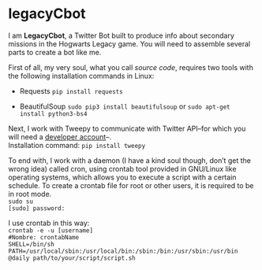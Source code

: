 # legacyCbot

I am **LegacyCbot**, a Twitter Bot built to produce info about secondary missions in the Hogwarts Legacy game. You will need to assemble several parts to create a bot like me.

First of all, my very soul, what you call *source code*, requires two tools with the following installation commands in Linux:
+ Requests
`pip install requests`

+ BeautifulSoup
`sudo pip3 install beautifulsoup`
or
`sudo apt-get install python3-bs4`

Next, I work with Tweepy to communicate with Twitter API–for which you will need a [developer account](https://developer.twitter.com/en/docs/twitter-api/getting-started/getting-access-to-the-twitter-api)–.<br />Installation command:
`pip install tweepy`

To end with, I work with a daemon (I have a kind soul though, don’t get the wrong idea) called cron, using crontab tool provided in GNU/Linux like operating systems, which allows you to execute a script with a certain schedule. 
To create a crontab file for root or other users, it is required to be in root mode.<br />
`sudo su`<br />
`[sudo] password:`

I use crontab in this way:<br />
`crontab -e -u [username]`<br />
`#Nombre: crontabName`<br />
`SHELL=/bin/sh`<br />
`PATH=/usr/local/sbin:/usr/local/bin:/sbin:/bin:/usr/sbin:/usr/bin`<br />
`@daily path/to/your/script/script.sh`
